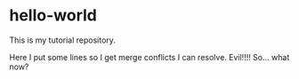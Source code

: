 # hello-world
This is my tutorial repository.

Here I put some lines so I get merge conflicts I can resolve.
Evil!!!!
So... what now?
